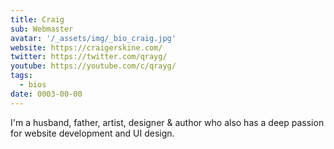 ```yaml
---
title: Craig
sub: Webmaster
avatar: '/_assets/img/_bio_craig.jpg'
website: https://craigerskine.com/
twitter: https://twitter.com/qrayg/
youtube: https://youtube.com/c/qrayg/
tags:
  - bios
date: 0003-00-00
---
```


I'm a husband, father, artist, designer & author who also has a deep passion for website development and UI design.
